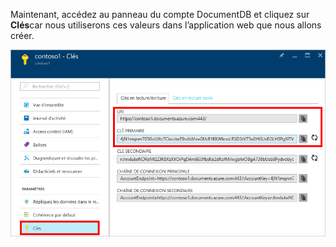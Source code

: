   Maintenant, accédez au panneau du compte DocumentDB et cliquez sur **Clés**car nous utiliserons ces valeurs dans l’application web que nous allons créer.

![Capture d’écran du portail Azure : affichage d’un compte DocumentDB, avec le bouton Clés mis en surbrillance dans le panneau du compte DocumentDB, et les valeurs URI, CLÉ PRIMAIRE et CLÉ SECONDAIRE mises en surbrillance dans le panneau Clés](./media/documentdb-keys/keys.png)



<!--HONumber=Jan17_HO1-->


